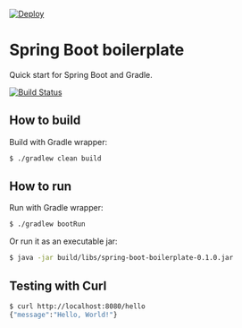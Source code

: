 [![Deploy](https://www.herokucdn.com/deploy/button.svg)](https://heroku.com/deploy)

# Spring Boot boilerplate
 
Quick start for Spring Boot and Gradle.

[![Build Status](https://travis-ci.org/cristiangreco/spring-boot-boilerplate.svg?branch=master)](https://travis-ci.org/cristiangreco/spring-boot-boilerplate)

## How to build

Build with Gradle wrapper:

```sh
$ ./gradlew clean build
```

## How to run

Run with Gradle wrapper:

```sh
$ ./gradlew bootRun
```

Or run it as an executable jar:

```sh
$ java -jar build/libs/spring-boot-boilerplate-0.1.0.jar
```

## Testing with Curl

```sh
$ curl http://localhost:8080/hello
{"message":"Hello, World!"}
```
